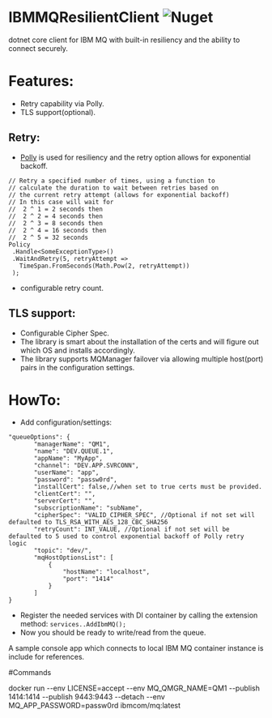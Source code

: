 # IBMMQResilientClient   ![Nuget](https://img.shields.io/nuget/dt/IBMMQResilientClient?style=flat-square)
dotnet core client for IBM MQ with built-in resiliency and the ability to connect securely.   

# Features:
 - Retry capability via Polly.
 - TLS support(optional).
## Retry:
 - [Polly](https://github.com/App-vNext/Polly) is used for resiliency and the retry option allows for exponential backoff.
 ```
 // Retry a specified number of times, using a function to 
// calculate the duration to wait between retries based on 
// the current retry attempt (allows for exponential backoff)
// In this case will wait for
//  2 ^ 1 = 2 seconds then
//  2 ^ 2 = 4 seconds then
//  2 ^ 3 = 8 seconds then
//  2 ^ 4 = 16 seconds then
//  2 ^ 5 = 32 seconds
Policy
  .Handle<SomeExceptionType>()
  .WaitAndRetry(5, retryAttempt => 
	TimeSpan.FromSeconds(Math.Pow(2, retryAttempt)) 
  );
  ````
  - configurable retry count.
## TLS support:
- Configurable Cipher Spec.
- The library is smart about the installation of the certs and will figure out which OS and installs accordingly.
- The library supports MQManager failover via allowing multiple host(port) pairs in the configuration settings. 

# HowTo:
 - Add configuration/settings:
 ```
 "queueOptions": {
		"managerName": "QM1",
		"name": "DEV.QUEUE.1",
		"appName": "MyApp",
		"channel": "DEV.APP.SVRCONN",
		"userName": "app",
		"password": "passw0rd",
		"installCert": false,//when set to true certs must be provided.
		"clientCert": "",
		"serverCert": "",
		"subscriptionName": "subName",
		"cipherSpec": "VALID_CIPHER_SPEC", //Optional if not set will defaulted to TLS_RSA_WITH_AES_128_CBC_SHA256
		"retryCount": INT_VALUE, //Optional if not set will be defaulted to 5 used to control exponential backoff of Polly retry logic
		"topic": "dev/",
		"mqHostOptionsList": [
			{
				"hostName": "localhost",
				"port": "1414"
			}
		]
}
 ```
 - Register the needed services with DI container by calling the extension method:
 ```services..AddIbmMQ();```
 - Now you should be ready to write/read from the queue.

 A sample console app which connects to local IBM MQ container instance is include for references.

 #Commands

 docker run --env LICENSE=accept --env MQ_QMGR_NAME=QM1 --publish 1414:1414 --publish 9443:9443 --detach --env MQ_APP_PASSWORD=passw0rd ibmcom/mq:latest